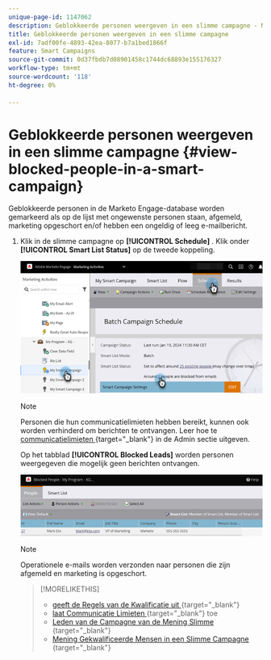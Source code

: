 ```yaml
---
unique-page-id: 1147062
description: Geblokkeerde personen weergeven in een slimme campagne - Marketo Docs - Productdocumentatie
title: Geblokkeerde personen weergeven in een slimme campagne
exl-id: 7adf00fe-4893-42ea-8077-b7a1bed1866f
feature: Smart Campaigns
source-git-commit: 0d37fbdb7d08901458c1744dc68893e155176327
workflow-type: tm+mt
source-wordcount: '118'
ht-degree: 0%

---
```


# Geblokkeerde personen weergeven in een slimme campagne {#view-blocked-people-in-a-smart-campaign}

Geblokkeerde personen in de Marketo Engage-database worden gemarkeerd als op de lijst met ongewenste personen staan, afgemeld, marketing opgeschort en/of hebben een ongeldig of leeg e-mailbericht.

1. Klik in de slimme campagne op **[!UICONTROL Schedule]** . Klik onder **[!UICONTROL Smart List Status]** op de tweede koppeling.

   ![](assets/view-blocked-people-in-a-smart-campaign-1.png)

   >[!NOTE]
   >
   >Personen die hun communicatielimieten hebben bereikt, kunnen ook worden verhinderd om berichten te ontvangen. Leer hoe te [ communicatielimieten ](/help/marketo/product-docs/administration/email-setup/enable-communication-limits.md){target="_blank"} in de Admin sectie uitgeven.

   Op het tabblad **[!UICONTROL Blocked Leads]** worden personen weergegeven die mogelijk geen berichten ontvangen.

   ![](assets/view-blocked-people-in-a-smart-campaign-2.png)

   >[!NOTE]
   >
   >Operationele e-mails worden verzonden naar personen die zijn afgemeld en marketing is opgeschort.

   >[!MORELIKETHIS]
   >
   >* [ geeft de Regels van de Kwalificatie uit ](/help/marketo/product-docs/core-marketo-concepts/smart-campaigns/using-smart-campaigns/edit-qualification-rules-in-a-smart-campaign.md){target="_blank"}
   >* [ laat Communicatie Limieten ](/help/marketo/product-docs/administration/email-setup/enable-communication-limits.md){target="_blank"} toe
   >* [ Leden van de Campagne van de Mening Slimme ](/help/marketo/product-docs/core-marketo-concepts/smart-campaigns/smart-campaign-data/view-smart-campaign-members.md){target="_blank"}
   >* [ Mening Gekwalificeerde Mensen in een Slimme Campagne ](/help/marketo/product-docs/core-marketo-concepts/smart-campaigns/smart-campaign-data/view-qualified-people-in-a-smart-campaign.md){target="_blank"}

